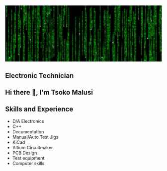 ![Electronics](https://github.com/tsokomalusi/tsokomalusi/blob/main/github_profile2.png)
## Electronic Technician
## Hi there 👋, I'm Tsoko Malusi


## Skills and Experience
- D/A Electronics
- C++
- Documentation
- Manual/Auto Test Jigs
- KiCad
- Altium Circuitmaker
- PCB Design
- Test equipment
- Computer skills
 










